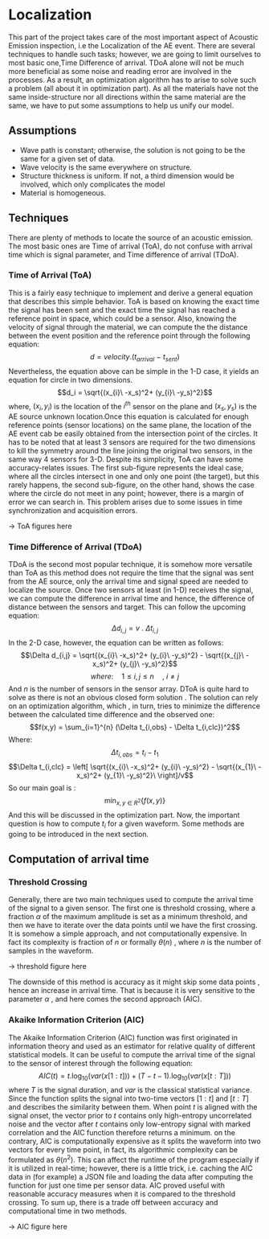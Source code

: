 # Localization
This part of the project takes care of the most important aspect of Acoustic Emission inspection, i.e the Localization of the AE event. There are several techniques to handle such tasks; however, we are going to limit ourselves to most basic one,Time  Difference of arrival. TDoA alone will not be much more beneficial as some noise and reading error are involved in the processes. As a result, an optimization algorithm has to arise to solve such a problem (all about it in optimization part). As all the materials  have not the same inside-structure nor all directions within the same material are the same, we have to put some assumptions to help us unify our model.

## Assumptions
- Wave path is constant; otherwise, the solution is not going to be the same for a given set of data.
- Wave velocity is the same everywhere on structure.
- Structure thickness is uniform. If not, a third dimension would be involved, which only complicates the model
- Material is homogeneous.

## Techniques
There are plenty of methods to locate the source of an acoustic emission. The most basic ones are Time of arrival (ToA), do not confuse with arrival time which is  signal parameter, and Time difference of arrival (TDoA). 

### Time of Arrival (ToA)
This is a fairly easy technique to implement and derive a general equation that describes this simple behavior. ToA is based on knowing the exact time the signal has been sent and the exact time the signal has reached  a reference point in space, which could be a sensor. Also, knowing the velocity of signal through the material, we can compute the the distance between the event position and the reference point through the following equation:
$$d= velocity.(t_{arrival}\ -\ t_{sent} )$$
Nevertheless, the equation above can be simple in the 1-D case, it yields an equation for circle in two dimensions.
$$d_i =  \sqrt{(x_{i}\ -x_s)^2+ (y_{i}\ -y_s)^2}$$
where, $(x_{i},y_{i})$ is the location of the $i^{th}$ sensor on the plane and $(x_{s},y_{s})$ is the AE source unknown location.Once this equation is calculated for enough reference points (sensor locations) on the same plane, the location of the AE event cab be easily obtained from the intersection point of the circles. It has to be noted that  at least 3 sensors are required for the two dimensions to kill the symmetry around the line joining the original two sensors, in the same way 4 sensors for 3-D. Despite its simplicity, ToA can have some accuracy-relates issues. The first sub-figure represents the ideal case, where all the circles intersect in one and only one point (the target), but this rarely happens, the second sub-figure, on the other hand, shows the case where the circle do not meet in any point; however, there is a margin of error we can search in. This problem arises due to some issues in time synchronization and acquisition errors.  

-> ToA figures here 

### Time Difference of Arrival (TDoA)
TDoA is the second most popular technique, it is somehow more versatile than ToA as this method does not require the time that the signal was sent from the AE source, only the arrival time and signal speed are needed to localize the source. Once two sensors at least (in 1-D) receives the signal, we can compute the difference in arrival time and hence, the difference of distance between the sensors and target. This can follow the upcoming equation:
$$\Delta d_{i,j}=v \ .\ \Delta t_{i,j}$$
In the 2-D case, however, the equation can be written as follows:
$$\Delta d_{i,j} = \sqrt{(x_{i}\ -x_s)^2+ (y_{i}\ -y_s)^2} - \sqrt{(x_{j}\ -x_s)^2+ (y_{j}\ -y_s)^2}$$
$$ where: \quad 1 \le i,j \le n \quad ,\ i\ne j$$
And $n$ is the number of sensors in the sensor array. DToA is quite hard to solve as there is not an obvious closed form solution . The solution can rely on an optimization algorithm, which , in turn, tries to minimize the difference between the calculated time difference and the observed one: 
$$f(x,y) = \sum_{i=1}^{n} (\Delta t_{i,obs} - \Delta t_{i,clc})^2$$
Where:
$$\Delta t_{i,obs} = t_i - t_1$$
$$\Delta t_{i,clc} = \left[ \sqrt{(x_{i}\ -x_s)^2+ (y_{i}\ -y_s)^2} - \sqrt{(x_{1}\ -x_s)^2+ (y_{1}\ -y_s)^2}\ \right]/v$$
So our main goal is :
$$\min_{x,y \ \in \ R^2}\{f(x,y)\}$$ And this will be discussed in the optimization part. Now, the important question is how to compute $t_i$ for a given waveform. Some methods are going to be introduced in the next section.

## Computation of arrival time

### Threshold Crossing
Generally, there are two main techniques used to compute the arrival time of the signal to a given sensor. The first one is threshold crossing, where a fraction $\alpha$ of the maximum amplitude is set as a minimum threshold, and then we have to  iterate over the data points until we have the first crossing. It is somehow a simple approach,  and not computationally expensive. In fact its complexity is fraction of $n$ or formally $\theta(n)$ , where $n$ is the number of samples in the waveform.

→ threshold figure here

The downside of this method is accuracy as it might skip some data points , hence an increase in arrival time. That is because it is very sensitive to the parameter $\alpha$ , and here comes the second approach (AIC). 

### Akaike Information Criterion (AIC)
 The Akaike Information Criterion (AIC) function was first originated in information theory and used as an estimator for relative quality of different statistical models. It can be useful to compute the arrival time of the signal to the sensor of interest through the following equation:
$$AIC(t) = t .\log_{10}{(var(x[1:t]))} + (T-t-1) .\log_{10}{(var(x[t:T]))}$$
where $T$ is the signal duration, and $var$ is the classical statistical variance.  Since the function splits the signal into two-time vectors $[1:t ]$ and $[t: T]$ and describes the similarity between them. When point $t$ is aligned with the signal onset, the vector prior to $t$ contains only high-entropy uncorrelated noise and the vector after $t$ contains only low-entropy signal with marked correlation and the AIC function therefore returns a minimum.  on the contrary, AIC is computationally expensive as it splits the waveform into two vectors for every time point, in fact, its algorithmic complexity can be formulated as $\theta(n^2)$. This can affect the runtime of the program especially if it is utilized in real-time; however, there is a little trick, i.e. caching the AIC data in (for example) a JSON file and loading the data after computing the function for just one time per sensor data. AIC proved useful with reasonable accuracy measures when it is compared to the threshold crossing. To sum up, there is a trade off between accuracy and computational time in two methods.

→ AIC figure here 

